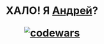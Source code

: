<h1 align="center">ХАЛО! Я <a href="https://vk.com/id204234487" target="_blank">Андрей</a>?
<br>

[![codewars](https://github.r2v.ch/codewars?user=aloxagavaii&hide_clan=true&theme=gradient&top_languages=true)](https://www.codewars.com/users/aloxagavaii)

</h1>
